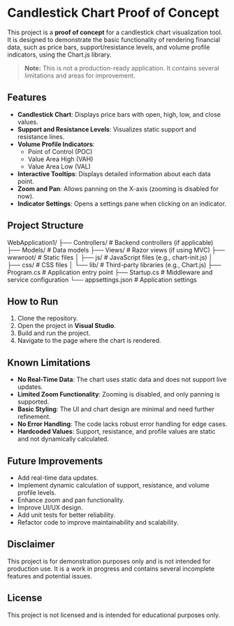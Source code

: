 # Candlestick Chart Proof of Concept

This project is a **proof of concept** for a candlestick chart visualization tool. It is designed to demonstrate the basic functionality of rendering financial data, such as price bars, support/resistance levels, and volume profile indicators, using the Chart.js library. 

> **Note:** This is not a production-ready application. It contains several limitations and areas for improvement.

## Features
- **Candlestick Chart**: Displays price bars with open, high, low, and close values.
- **Support and Resistance Levels**: Visualizes static support and resistance lines.
- **Volume Profile Indicators**:
  - Point of Control (POC)
  - Value Area High (VAH)
  - Value Area Low (VAL)
- **Interactive Tooltips**: Displays detailed information about each data point.
- **Zoom and Pan**: Allows panning on the X-axis (zooming is disabled for now).
- **Indicator Settings**: Opens a settings pane when clicking on an indicator.

## Project Structure
WebApplication1/ ├── Controllers/          # Backend controllers (if applicable) ├── Models/               # Data models ├── Views/                # Razor views (if using MVC) ├── wwwroot/              # Static files │   ├── js/               # JavaScript files (e.g., chart-init.js) │   ├── css/              # CSS files │   └── lib/              # Third-party libraries (e.g., Chart.js) ├── Program.cs            # Application entry point ├── Startup.cs            # Middleware and service configuration └── appsettings.json      # Application settings


## How to Run
1. Clone the repository.
2. Open the project in **Visual Studio**.
3. Build and run the project.
4. Navigate to the page where the chart is rendered.

## Known Limitations
- **No Real-Time Data**: The chart uses static data and does not support live updates.
- **Limited Zoom Functionality**: Zooming is disabled, and only panning is supported.
- **Basic Styling**: The UI and chart design are minimal and need further refinement.
- **No Error Handling**: The code lacks robust error handling for edge cases.
- **Hardcoded Values**: Support, resistance, and profile values are static and not dynamically calculated.

## Future Improvements
- Add real-time data updates.
- Implement dynamic calculation of support, resistance, and volume profile levels.
- Enhance zoom and pan functionality.
- Improve UI/UX design.
- Add unit tests for better reliability.
- Refactor code to improve maintainability and scalability.

## Disclaimer
This project is for demonstration purposes only and is not intended for production use. It is a work in progress and contains several incomplete features and potential issues.

## License
This project is not licensed and is intended for educational purposes only.
